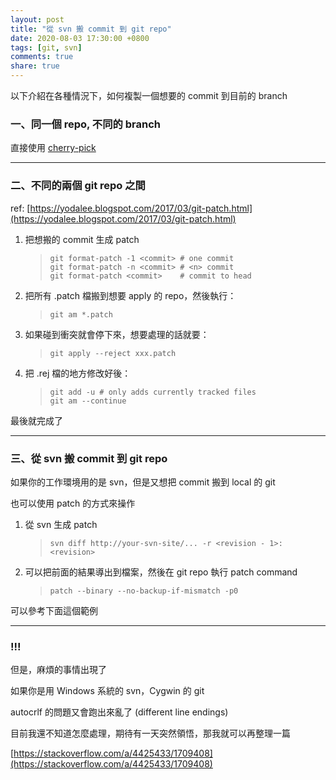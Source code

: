```yaml
---
layout: post
title: "從 svn 搬 commit 到 git repo"
date: 2020-08-03 17:30:00 +0800
tags: [git, svn]
comments: true
share: true
---
```


以下介紹在各種情況下，如何複製一個想要的 commit 到目前的 branch

### 一、同一個 repo, 不同的 branch ###

直接使用 [cherry-pick][cherry-pick]  

---

### 二、不同的兩個 git repo 之間 ###

ref: [https://yodalee.blogspot.com/2017/03/git-patch.html](https://yodalee.blogspot.com/2017/03/git-patch.html)

1. 把想搬的 commit 生成 patch

    > `git format-patch -1 <commit> # one commit`  
    > `git format-patch -n <commit> # <n> commit`  
    > `git format-patch <commit>    # commit to head`

2. 把所有 .patch 檔搬到想要 apply 的 repo，然後執行：

    > `git am *.patch`

3. 如果碰到衝突就會停下來，想要處理的話就要：

    > `git apply --reject xxx.patch`

4. 把 .rej 檔的地方修改好後：

    > `git add -u # only adds currently tracked files`  
    > `git am --continue`

最後就完成了

---

### 三、從 svn 搬 commit 到 git repo ###

如果你的工作環境用的是 svn，但是又想把 commit 搬到 local 的 git

也可以使用 patch 的方式來操作

1. 從 svn 生成 patch

    > `svn diff http://your-svn-site/... -r <revision - 1>:<revision>`

2. 可以把前面的結果導出到檔案，然後在 git repo 執行 patch command

    > `patch --binary --no-backup-if-mismatch -p0`

可以參考下面這個範例

<script src="https://gist.github.com/Chienweichih/3a3982b318dc2fe3ea766edde18fb793.js"></script>

---

### !!! ###

但是，麻煩的事情出現了

如果你是用 Windows 系統的 svn，Cygwin 的 git

autocrlf 的問題又會跑出來亂了 (different line endings)

目前我還不知道怎麼處理，期待有一天突然領悟，那我就可以再整理一篇

[https://stackoverflow.com/a/4425433/1709408](https://stackoverflow.com/a/4425433/1709408)



[cherry-pick]: https://git-scm.com/docs/git-cherry-pick

